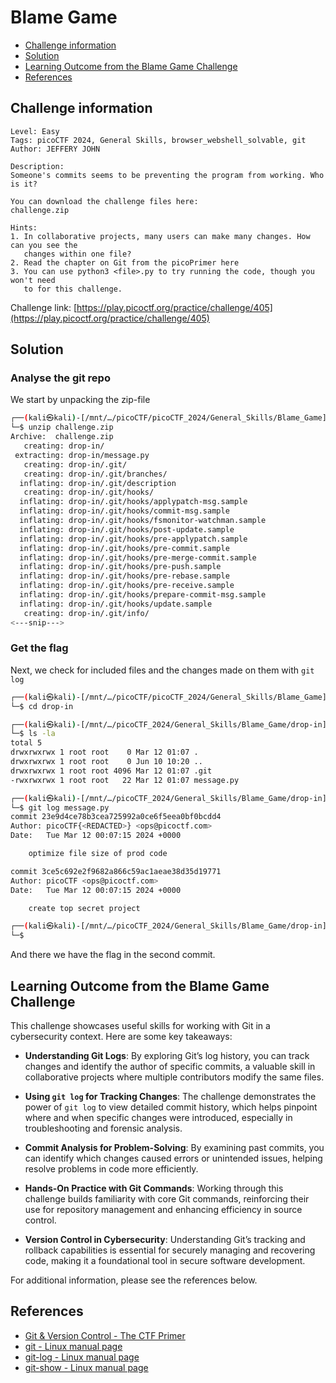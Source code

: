 # Blame Game

- [Challenge information](#challenge-information)
- [Solution](#solution)
- [Learning Outcome from the Blame Game Challenge](#learning-outcome-from-the-blame-game-challenge)
- [References](#references)

## Challenge information
```
Level: Easy
Tags: picoCTF 2024, General Skills, browser_webshell_solvable, git
Author: JEFFERY JOHN

Description:
Someone's commits seems to be preventing the program from working. Who is it?

You can download the challenge files here:
challenge.zip

Hints:
1. In collaborative projects, many users can make many changes. How can you see the 
   changes within one file?
2. Read the chapter on Git from the picoPrimer here
3. You can use python3 <file>.py to try running the code, though you won't need 
   to for this challenge.
```
Challenge link: [https://play.picoctf.org/practice/challenge/405](https://play.picoctf.org/practice/challenge/405)

## Solution

### Analyse the git repo

We start by unpacking the zip-file
```bash
┌──(kali㉿kali)-[/mnt/…/picoCTF/picoCTF_2024/General_Skills/Blame_Game]
└─$ unzip challenge.zip
Archive:  challenge.zip
   creating: drop-in/
 extracting: drop-in/message.py      
   creating: drop-in/.git/
   creating: drop-in/.git/branches/
  inflating: drop-in/.git/description  
   creating: drop-in/.git/hooks/
  inflating: drop-in/.git/hooks/applypatch-msg.sample  
  inflating: drop-in/.git/hooks/commit-msg.sample  
  inflating: drop-in/.git/hooks/fsmonitor-watchman.sample  
  inflating: drop-in/.git/hooks/post-update.sample  
  inflating: drop-in/.git/hooks/pre-applypatch.sample  
  inflating: drop-in/.git/hooks/pre-commit.sample  
  inflating: drop-in/.git/hooks/pre-merge-commit.sample  
  inflating: drop-in/.git/hooks/pre-push.sample  
  inflating: drop-in/.git/hooks/pre-rebase.sample  
  inflating: drop-in/.git/hooks/pre-receive.sample  
  inflating: drop-in/.git/hooks/prepare-commit-msg.sample  
  inflating: drop-in/.git/hooks/update.sample  
   creating: drop-in/.git/info/
<---snip--->
```

### Get the flag

Next, we check for included files and the changes made on them with `git log`
```bash
┌──(kali㉿kali)-[/mnt/…/picoCTF/picoCTF_2024/General_Skills/Blame_Game]
└─$ cd drop-in   

┌──(kali㉿kali)-[/mnt/…/picoCTF_2024/General_Skills/Blame_Game/drop-in]
└─$ ls -la       
total 5
drwxrwxrwx 1 root root    0 Mar 12 01:07 .
drwxrwxrwx 1 root root    0 Jun 10 10:20 ..
drwxrwxrwx 1 root root 4096 Mar 12 01:07 .git
-rwxrwxrwx 1 root root   22 Mar 12 01:07 message.py

┌──(kali㉿kali)-[/mnt/…/picoCTF_2024/General_Skills/Blame_Game/drop-in]
└─$ git log message.py 
commit 23e9d4ce78b3cea725992a0ce6f5eea0bf0bcdd4
Author: picoCTF{<REDACTED>} <ops@picoctf.com>
Date:   Tue Mar 12 00:07:15 2024 +0000

    optimize file size of prod code

commit 3ce5c692e2f9682a866c59ac1aeae38d35d19771
Author: picoCTF <ops@picoctf.com>
Date:   Tue Mar 12 00:07:15 2024 +0000

    create top secret project

┌──(kali㉿kali)-[/mnt/…/picoCTF_2024/General_Skills/Blame_Game/drop-in]
└─$ 
```
And there we have the flag in the second commit.
 
## Learning Outcome from the Blame Game Challenge

This challenge showcases useful skills for working with Git in a cybersecurity context. Here are some key takeaways:

- **Understanding Git Logs**: By exploring Git’s log history, you can track changes and identify the author of specific commits, a valuable skill in collaborative projects where multiple contributors modify the same files. 

- **Using `git log` for Tracking Changes**: The challenge demonstrates the power of `git log` to view detailed commit history, which helps pinpoint where and when specific changes were introduced, especially in troubleshooting and forensic analysis.

- **Commit Analysis for Problem-Solving**: By examining past commits, you can identify which changes caused errors or unintended issues, helping resolve problems in code more efficiently.

- **Hands-On Practice with Git Commands**: Working through this challenge builds familiarity with core Git commands, reinforcing their use for repository management and enhancing efficiency in source control.

- **Version Control in Cybersecurity**: Understanding Git’s tracking and rollback capabilities is essential for securely managing and recovering code, making it a foundational tool in secure software development.

For additional information, please see the references below.

## References

- [Git & Version Control - The CTF Primer](https://primer.picoctf.org/#_git_version_control)
- [git - Linux manual page](https://man7.org/linux/man-pages/man1/git.1.html)
- [git-log - Linux manual page](https://man7.org/linux/man-pages/man1/git-log.1.html)
- [git-show - Linux manual page](https://man7.org/linux/man-pages/man1/git-show.1.html)